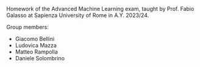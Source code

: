Homework of the Advanced Machine Learning exam, taught by Prof. Fabio Galasso at Sapienza University of Rome in A.Y. 2023/24.

Group members:
- Giacomo Bellini
- Ludovica Mazza
- Matteo Rampolla
- Daniele Solombrino
